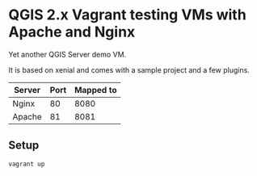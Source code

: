 # QGIS 2.x Vagrant testing VMs with Apache and Nginx

Yet another QGIS Server demo VM.

It is based on xenial and comes with a sample project and a few plugins.


| Server     | Port       | Mapped to |
|---         |---         |---        |
| Nginx      | 80         | 8080      |
| Apache     | 81         | 8081      |


## Setup

```
vagrant up
```



